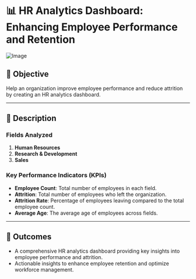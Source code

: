 
# 📊 HR Analytics Dashboard: Enhancing Employee Performance and Retention

![Image](https://github.com/user-attachments/assets/18a0f828-b313-4ef0-a07b-f4eed1861054)
## 📝 Objective
Help an organization improve employee performance and reduce attrition by creating an HR analytics dashboard.

---

## 📄 Description

### Fields Analyzed
1. **Human Resources**
2. **Research & Development**
3. **Sales**

### Key Performance Indicators (KPIs)
- **Employee Count**: Total number of employees in each field.
- **Attrition**: Total number of employees who left the organization.
- **Attrition Rate**: Percentage of employees leaving compared to the total employee count.
- **Average Age**: The average age of employees across fields.

---

## 🏅 Outcomes
- A comprehensive HR analytics dashboard providing key insights into employee performance and attrition.
- Actionable insights to enhance employee retention and optimize workforce management.
